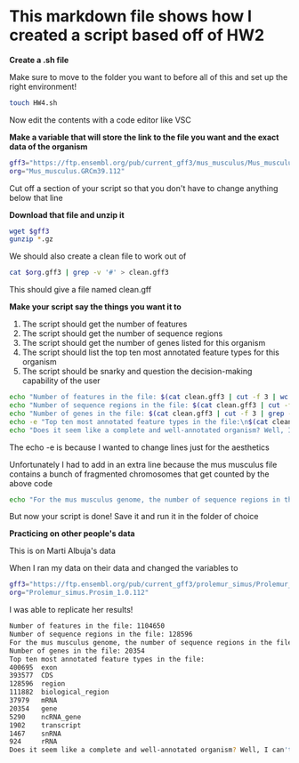 # This markdown file shows how I created a script based off of HW2

**Create a .sh file**

Make sure to move to the folder you want to before all of this and set up the right environment!

```bash
touch HW4.sh
```
Now edit the contents with a code editor like VSC

**Make a variable that will store the link to the file you want and the exact data of the organism**

```bash
gff3="https://ftp.ensembl.org/pub/current_gff3/mus_musculus/Mus_musculus.GRCm39.112.gff3.gz"
org="Mus_musculus.GRCm39.112"
```

Cut off a section of your script so that you don't have to change anything below that line

**Download that file and unzip it**

```bash
wget $gff3
gunzip *.gz
```

We should also create a clean file to work out of

```bash
cat $org.gff3 | grep -v '#' > clean.gff3
```

This should give a file named clean.gff

**Make your script say the things you want it to**

1. The script should get the number of features
2. The script should get the number of sequence regions
3. The script should get the number of genes listed for this organism
4. The script should list the top ten most annotated feature types for this organism
5. The script should be snarky and question the decision-making capability of the user

```bash
echo "Number of features in the file: $(cat clean.gff3 | cut -f 3 | wc -l)"
echo "Number of sequence regions in the file: $(cat clean.gff3 | cut -f 1 | sort | uniq | wc -l)"
echo "Number of genes in the file: $(cat clean.gff3 | cut -f 3 | grep -w 'gene' | wc -l)"
echo -e "Top ten most annotated feature types in the file:\n$(cat clean.gff3 | cut -f 3 | sort-uniq-count-rank | head)"
echo "Does it seem like a complete and well-annotated organism? Well, I can't do everything for you! Use your brain!"
```

The echo -e is because I wanted to change lines just for the aesthetics

Unfortunately I had to add in an extra line because the mus musculus file contains a bunch of fragmented chromosomes that get counted by the above code

```bash
echo "For the mus musculus genome, the number of sequence regions in the file is different due to the chromosome names (this counts X and Y as separate chromosomes): $(cat clean.gff3 | cut -f 1 | sort | uniq | grep -E '^[0-9]+$|^[xXyY]$' | wc -l)"
```

But now your script is done! Save it and run it in the folder of choice

**Practicing on other people's data**

This is on Marti Albuja's data

When I ran my data on their data and changed the variables to 

```bash
gff3="https://ftp.ensembl.org/pub/current_gff3/prolemur_simus/Prolemur_simus.Prosim_1.0.112.gff3.gz"
org="Prolemur_simus.Prosim_1.0.112"
```

I was able to replicate her results!

```bash
Number of features in the file: 1104650
Number of sequence regions in the file: 128596
For the mus musculus genome, the number of sequence regions in the file is different due to the chromosome names (this counts X and Y as separate chromosomes): 0
Number of genes in the file: 20354
Top ten most annotated feature types in the file:
400695  exon
393577  CDS
128596  region
111882  biological_region
37979   mRNA
20354   gene
5290    ncRNA_gene
1902    transcript
1467    snRNA
924     rRNA
Does it seem like a complete and well-annotated organism? Well, I can't do everything for you! Use your brain!
```